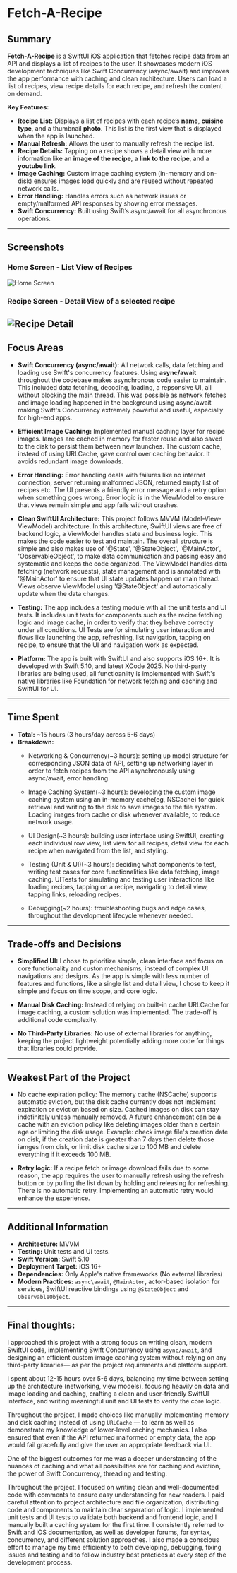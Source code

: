 # Fetch-A-Recipe

## Summary

**Fetch-A-Recipe** is a SwiftUI iOS application that fetches recipe data from an API and displays a list of recipes to the user. It showcases modern iOS development techniques like Swift Concurrency (async/await) and improves the app performance with caching and clean architecture. 
Users can load a list of recipes, view recipe details for each recipe, and refresh the content on demand.

**Key Features:**

- **Recipe List:** Displays a list of recipes with each recipe’s **name**, **cuisine type**, and a thumbnail **photo**. This list is the first view that is displayed when the app is launched.
- **Manual Refresh:** Allows the user to manually refresh the recipe list.
- **Recipe Details:** Tapping on a recipe shows a detail view with more information like an **image of the recipe**, a **link to the recipe**, and a **youtube link**.
- **Image Caching:** Custom image caching system (in-memory and on-disk) ensures images load quickly and are reused without repeated network calls.
- **Error Handling:** Handles errors such as network issues or empty/malformed API responses by showing error messages.
- **Swift Concurrency:** Built using Swift’s async/await for all asynchronous operations.

---

## Screenshots

### Home Screen - List View of Recipes
![Home Screen](./Screenshots/List.png)

### Recipe Screen - Detail View of a selected recipe
![Recipe Detail](./Screenshots/Details.png)
---

## Focus Areas

- **Swift Concurrency (async/await):** All network calls, data fetching and loading use Swift's concurrency features. Using **async/await** throughout the codebase makes asynchronous code easier to maintain. This included data fetching, decoding, loading, a repsonsive UI, all without blocking the main thread. This was possible as network fetches and image loading happened in the background using async/await making Swift's Concurrency extremely powerful and useful, especially for high-end apps.
  
- **Efficient Image Caching:** Implemented manual caching layer for recipe images. Iamges are cached in memory for faster reuse and also saved to the disk to persist them between new launches. The custom cache, instead of using URLCache, gave control over caching behavior. It avoids redundant image downloads.
  
- **Error Handling:** Error handling deals with failures like no internet connection, server returning malformed JSON, returned empty list of recipes etc. The UI presents a friendly error message and a retry option when something goes wrong. Error logic is in the ViewModel to ensure that views remain simple and app fails without crashes.

- **Clean SwiftUI Architecture:** This project follows MVVM (Model-View-ViewModel) architecture. In this architecture, SwiftUI views are free of backend logic, a ViewModel handles state and business logic. This makes the code easier to test and maintain. The overall structure is simple and also makes use of '@State', '@StateObject', '@MainActor', 'ObservableObject', to make data communication and passing easy and systematic and keeps the code organized. The ViewModel handles data fetching (network requests), state management and is annotated with '@MainActor' to ensure that UI state updates happen on main thread. Views observe ViewModel using '@StateObject' and automatically update when the data changes.

- **Testing:** The app includes a testing module with all the unit tests and UI tests. It includes unit tests for components such as the recipe fetching logic and image cache, in order to verify that they behave correctly under all conditions. UI Tests are for simulating user interaction and flows like launching the app, refreshing, list navigation, tapping on recipe, to ensure that the UI and navigation work as expected.

- **Platform:** The app is built with SwiftUI and also supports iOS 16+. It is developed with Swift 5.10, and latest XCode 2025. No third-party libraries are being used, all functioanlity is implemented with Swift's native libraries like Foundation for network fetching and caching and SwiftUI for UI.
  
---

## Time Spent

- **Total:** ~15 hours (3 hours/day across 5-6 days)
- **Breakdown:**
  - Networking & Concurrency(~3 hours): setting up model structure for corresponding JSON data of API, setting up networking layer in order to fetch recipes from the API asynchronously using async/await, error handling.
    
  - Image Caching System(~3 hours): developing the custom image caching system using an in-memory cache(eg, NSCache) for quick retrieval and writing to the disk to save images to the file system. Loading images from cache or disk whenever available, to reduce network usage.
    
  - UI Design(~3 hours): building user interface using SwiftUI, creating each individual row view, list view for all recipes, detail view for each recipe when navigated from the list, and styling.
    
  - Testing (Unit & UI)(~3 hours): deciding what components to test, writing test cases for core functionalities like data fetching, image caching. UITests for simulating and testing user interactions like loading recipes, tapping on a recipe, navigating to detail view, tapping links, reloading recipes.
    
  - Debugging(~2 hours): troubleshooting bugs and edge cases, throughout the development lifecycle whenever needed.
    
---

## Trade-offs and Decisions

- **Simplified UI:** I chose to prioritize simple, clean interface and focus on core functionality and custon mechanisms, instead of complex UI navigations and designs. As the app is simple with less number of features and functions, like a single list and detail view, I chose to keep it simple and focus on time scope, and core logic.
  
- **Manual Disk Caching:** Instead of relying on built-in cache URLCache for image caching, a custom solution was implemented. The trade-off is additional code complexity.

- **No Third-Party Libraries:** No use of external libraries for anything, keeping the project lightweight potentially adding more code for things that libraries could provide.
  
---

## Weakest Part of the Project

- No cache expiration policy: The memory cache (NSCache) supports automatic eviction, but the disk cache currently does not implement expiration or eviction based on size. Cached images on disk can stay indefinitely unless manually removed. A future enhancement can be a cache with an eviction policy like deleting images older than a certain age or limiting the disk usage. Example: check image file's creation date on disk, if the creation date is greater than 7 days then delete those iamges from disk, or limit disk cache size to 100 MB and delete everything if it exceeds 100 MB.

- **Retry logic:** If a recipe fetch or image download fails due to some reason, the app requires the user to manually refresh using the refresh button or by pulling the list down by holding and releasing for refreshing. There is no automatic retry. Implementing an automatic retry would enhance the experience.
  
---

## Additional Information

- **Architecture:** MVVM 
- **Testing:** Unit tests and UI tests.
- **Swift Version:** Swift 5.10
- **Deployment Target:** iOS 16+
- **Dependencies:** Only Apple's native frameworks (No external libraries)
- **Modern Practices:** `async\await`, `@MainActor`, actor-based isolation for services, SwiftUI reactive bindings using `@StateObject` and `ObservableObject`.
  
---

## Final thoughts:

I approached this project with a strong focus on writing clean, modern SwiftUI code, implementing Swift Concurrency using `async/await`, and designing an efficient custom image caching system without relying on any third-party libraries— as per the project requirements and platform support.

I spent about 12-15 hours over 5-6 days, balancing my time between setting up the architecture (networking, view models), focusing heavily on data and image loading and caching, crafting a clean and user-friendly SwiftUI interface, and writing meaningful unit and UI tests to verify the core logic.

Throughout the project, I made choices like manually implementing memory and disk caching instead of using `URLCache` — to learn as well as demonstrate my knowledge of lower-level caching mechanics. I also ensured that even if the API returned malformed or empty data, the app would fail gracefully and give the user an appropriate feedback via UI.

One of the biggest outcomes for me was a deeper understanding of the nuances of caching and what all possibilties are for caching and eviction, the power of Swift Concurrency, threading and testing.

Throughout the project, I focused on writing clean and well-documented code with comments to ensure easy understanding for new readers. I paid careful attention to project architecture and file organization, distributing code and components to maintain clear separation of logic. I implemented unit tests and UI tests to validate both backend and frontend logic, and I manually built a caching system for the first time. I consistently referred to Swift and iOS documentation, as well as developer forums, for syntax, concurrency, and different solution approaches. I also made a conscious effort to manage my time efficiently to both developing, debugging, fixing issues and testing and to follow industry best practices at every step of the development process.


